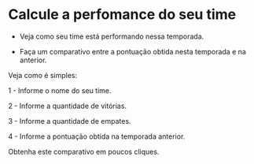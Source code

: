 # Calcule a perfomance do seu time
- Veja como seu time está performando nessa temporada.

- Faça um comparativo entre a pontuação obtida nesta temporada e na anterior.

  

Veja como é simples:

1 - Informe o nome do seu time.

2 - Informe a quantidade de vitórias.

3 - Informe a quantidade de empates.

4 - Informe a pontuação obtida na temporada anterior.



Obtenha este comparativo em poucos cliques.



